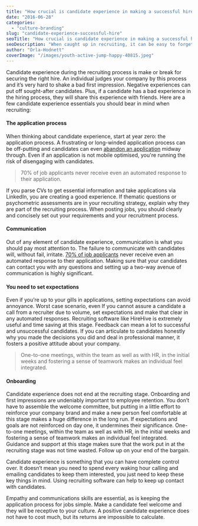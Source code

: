 ```yaml
---
title: "How crucial is candidate experience in making a successful hire?"
date: "2016-06-28"
categories:
  - "culture-branding"
slug: "candidate-experience-successful-hire"
seoTitle: "How crucial is candidate experience in making a successful hire?"
seoDescription: "When caught up in recruiting, it can be easy to forget the obvious - candidate experience. What recruiting strategies can you use to improve the process for your candidates?"
author: "Orla-Hodnett"
coverImage: "/images/youth-active-jump-happy-40815.jpeg"
---
```


Candidate experience during the recruiting process is make or break for securing the right hire. An individual judges your company by this process and it’s very hard to shake a bad first impression. Negative experiences can put off sought-after candidates. Plus, if a candidate has a bad experience in the hiring process, they will share this experience with friends. Here are a few candidate experience essentials you should bear in mind when recruiting:

#### **The application process**

When thinking about candidate experience, start at year zero: the application process. A frustrating or long-winded application process can be off-putting and candidates can even [abandon an application](http://www.businessnewsdaily.com/7238-online-job-application-pains.html) midway through. Even if an application is not mobile optimised, you're running the risk of disengaging with candidates.

> 70% of job applicants never receive even an automated response to their application.

If you parse CVs to get essential information and take applications via LinkedIn, you are creating a good experience. If thematic questions or psychometric assessments are in your recruiting strategy, explain why they are part of the recruiting process. When posting jobs, you should clearly and concisely set out your requirements and your recruitment process.

#### **Communication**

Out of any element of candidate experience, communication is what you should pay most attention to. The failure to communicate with candidates will, without fail, irritate. [70% of job applicants](http://www.forbes.com/sites/meghanbiro/2013/12/08/5-tips-for-a-winning-candidate-experience/#698f2db64b50) never receive even an automated response to their application. Making sure that your candidates can contact you with any questions and setting up a two-way avenue of communication is highly significant.

#### **You need to set expectations**

Even if you’re up to your gills in applications, setting expectations can avoid annoyance. Worst case scenario, even If you cannot assure a candidate a call from a recruiter due to volume, set expectations and make that clear in any automated responses. Recruiting software like HireHive is extremely useful and time saving at this stage. Feedback can mean a lot to successful and unsuccessful candidates. If you can articulate to candidates honestly why you made the decisions you did and deal in professional manner, it fosters a positive attitude about your company.

> One-to-one meetings, within the team as well as with HR, in the initial weeks and fostering a sense of teamwork makes an individual feel integrated.

#### **Onboarding**

Candidate experience does not end at the recruiting stage. Onboarding and first impressions are undeniably important to employee retention. You don’t have to assemble the welcome committee, but putting in a little effort to reinforce your company brand and make a new person feel comfortable at this stage makes a huge difference in the long run. If expectations and goals are not reinforced on day one, it undermines their significance. One-to-one meetings, within the team as well as with HR, in the initial weeks and fostering a sense of teamwork makes an individual feel integrated. Guidance and support at this stage makes sure that the work put in at the recruiting stage was not time wasted. Follow up on your end of the bargain.

Candidate experience is something that you can have complete control over. It doesn’t mean you need to spend every waking hour calling and emailing candidates to keep them interested, you just need to keep these key things in mind. Using recruiting software can help to keep up contact with candidates.

Empathy and communications skills are essential, as is keeping the application process for jobs simple. Make a candidate feel welcome and they will be receptive to your culture. A positive candidate experience does not have to cost much, but its returns are impossible to calculate.
